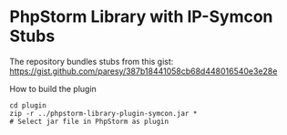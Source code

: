 # PhpStorm Library with IP-Symcon Stubs

The repository bundles stubs from this gist: 
https://gist.github.com/paresy/387b18441058cb68d448016540e3e28e

How to build the plugin
  
    cd plugin
    zip -r ../phpstorm-library-plugin-symcon.jar *
    # Select jar file in PhpStorm as plugin